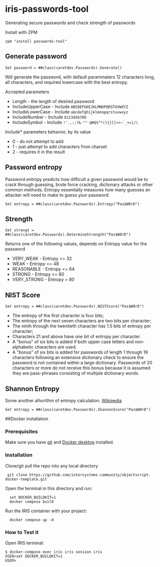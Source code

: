 iris-passwords-tool
====

Generating secure passwords and check strength of passwords

Install with ZPM

```ObjectScript
zpm "install passwords-tool"
```

Generate password
---

```ObjectScript
Set password = ##class(caretdev.Passwords).Generate()
```

Will generate the password, with default parammaters 12 characters long, all characters, and required lowercase with the best entropy.

Accepted parameters

* Length - the length of desired password
* IncludeUpperCase - Include `ABCDEFGHIJKLMNOPQRSTUVWXYZ`
* IncludeLowerCase - Include `abcdefghijklmnopqrstuvwxyz`
* IncludeNumber - Include `0123456789`
* IncludeSymbol - Include ``!'.,:;?&-"" @#$%^*(){}[]><~`_+=|/\``

Include* parameters behavior, by its value

* 0 - do not attempt to add
* 1 - just attempt to add characters from charset
* 2 - requires it in the result

Password entropy
---

Password entropy predicts how difficult a given password would be to crack through guessing, brute force cracking, dictionary attacks or other common methods. Entropy essentially measures how many guesses an attacker will need to make to guess your password.

```ObjectScript
Set entropy = ##class(caretdev.Passwords).Entropy("Pas$W0rD")
```

Strength
---

```ObjectScript
Set strengt = ##class(caretdev.Passwords).DetermineStrength("Pas$W0rD")
```

Returns one of the following values, depends on Entropy value for the password

* VERY_WEAK - Entropy <= 32
* WEAK - Entropy <= 48
* REASONABLE - Entropy <= 64
* STRONG - Entropy <= 80
* VERY_STRONG - Entropy > 80

NIST Score
---

```ObjectScript
Set entropy = ##class(caretdev.Passwords).NISTScore("Pas$W0rD")
```

* The entropy of the first character is four bits;
* The entropy of the next seven characters are two bits per
  character;
* The ninth through the twentieth character has 1.5 bits of
  entropy per character;
* Characters 21 and above have one bit of entropy per character.
* A "bonus" of six bits is added if both upper case letters and
  non-alphabetic characters are used.
* A "bonus" of six bits is added for passwords of length 1 through
  19 characters following an extensive dictionary check to ensure
  the password is not contained within a large dictionary.
  Passwords of 20 characters or more do not receive this bonus
  because it is assumed they are pass-phrases consisting of
  multiple dictionary words.

Shannon Entropy
---

Some another alhorithm of entropy calculation.
[Wikipedia](https://en.wikipedia.org/wiki/Entropy_(information_theory))

```ObjectScript
Set entropy = ##class(caretdev.Passwords).ShannonScore("Pas$W0rD")
```
##Docker installation
### Prerequisites
Make sure you have [git](https://git-scm.com/book/en/v2/Getting-Started-Installing-Git) and [Docker desktop](https://www.docker.com/products/docker-desktop) installed.
### Installation 
Clone/git pull the repo into any local directory
```
 git clone https://github.com/intersystems-community/objectscript-docker-template.git
```
Open the terminal in this directory and run:
```
  set DOCKER_BUILDKIT=1
  docker compose build
```
Run the IRIS container with your project:
```
  docker compose up -d
```
### How to Test it
Open IRIS terminal:
```
$ docker-compose exec iris iris session iris
USER>set DOCKER_BUILDKIT=1
USER>

